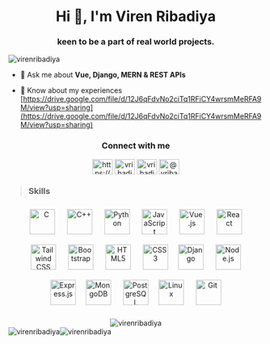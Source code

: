 <h1 align="center">Hi 👋, I'm Viren Ribadiya</h1>
<h3 align="center"> keen to be a part of real world projects.</h3>
<!-- <h3 align="center">A full stack web developer & keen to be a part of real world projects.</h3> -->

<p align="left"> <img src="https://komarev.com/ghpvc/?username=virenribadiya&label=Profile%20views&color=0e75b6&style=flat" alt="virenribadiya" /> </p>

- 💬 Ask me about **Vue, Django, MERN & REST APIs**

- 📄 Know about my experiences [https://drive.google.com/file/d/12J6qFdvNo2ciTq1RFiCY4wrsmMeRFA9M/view?usp=sharing](https://drive.google.com/file/d/12J6qFdvNo2ciTq1RFiCY4wrsmMeRFA9M/view?usp=sharing)

<h3 align="center">Connect with me</h3>



<p align="center">
<a href="https://www.linkedin.com/in/viren-ribadiya/" target="blank"><img align="center" src="https://raw.githubusercontent.com/rahuldkjain/github-profile-readme-generator/master/src/images/icons/Social/linked-in-alt.svg" alt="https://www.linkedin.com/in/viren-ribadiya/" height="30" width="40" /></a>
<a href="https://www.hackerrank.com/vribadiya278" target="blank"><img align="center" src="https://raw.githubusercontent.com/rahuldkjain/github-profile-readme-generator/master/src/images/icons/Social/hackerrank.svg" alt="vribadiya278" height="30" width="40" /></a>
<a href="https://www.leetcode.com/vribadiya" target="blank"><img align="center" src="https://raw.githubusercontent.com/rahuldkjain/github-profile-readme-generator/master/src/images/icons/Social/leet-code.svg" alt="vribadiya" height="30" width="40" /></a>
<a href="https://www.hackerearth.com/@vribadiya278" target="blank"><img align="center" src="https://raw.githubusercontent.com/rahuldkjain/github-profile-readme-generator/master/src/images/icons/Social/hackerearth.svg" alt="@vribadiya278" height="30" width="40" /></a>
</p>

> <h3 align="">Skills</h3>
 
<div align="center">  
<a href="https://www.cprogramming.com/" target="_blank"><img style="margin: 10px" src="https://profilinator.rishav.dev/skills-assets/c-original.svg" alt="C" height="50" /></a>  
<a href="https://www.cplusplus.com/" target="_blank"><img style="margin: 10px" src="https://profilinator.rishav.dev/skills-assets/cplusplus-original.svg" alt="C++" height="50" /></a>  
<a href="https://www.python.org/" target="_blank"><img style="margin: 10px" src="https://profilinator.rishav.dev/skills-assets/python-original.svg" alt="Python" height="50" /></a>  
<a href="https://www.javascript.com/" target="_blank"><img style="margin: 10px" src="https://profilinator.rishav.dev/skills-assets/javascript-original.svg" alt="JavaScript" height="50" /></a>  
<a href="https://vuejs.org/" target="_blank"><img style="margin: 10px" src="https://profilinator.rishav.dev/skills-assets/vuejs-original-wordmark.svg" alt="Vue.js" height="50" /></a>  
<a href="https://reactjs.org/" target="_blank"><img style="margin: 10px" src="https://profilinator.rishav.dev/skills-assets/react-original-wordmark.svg" alt="React" height="50" /></a><a href="https://www.tailwindcss.com/" target="_blank"><img style="margin: 10px" src="https://profilinator.rishav.dev/skills-assets/tailwindcss.svg" alt="Tailwind CSS" height="50" /></a>  
<a href="https://getbootstrap.com/docs/3.4/javascript/" target="_blank"><img style="margin: 10px" src="https://profilinator.rishav.dev/skills-assets/bootstrap-plain.svg" alt="Bootstrap" height="50" /></a>  
<a href="https://en.wikipedia.org/wiki/HTML5" target="_blank"><img style="margin: 10px" src="https://profilinator.rishav.dev/skills-assets/html5-original-wordmark.svg" alt="HTML5" height="50" /></a>  
<a href="https://www.w3schools.com/css/" target="_blank"><img style="margin: 10px" src="https://profilinator.rishav.dev/skills-assets/css3-original-wordmark.svg" alt="CSS3" height="50" /></a><a href="https://www.djangoproject.com/" target="_blank"><img style="margin: 10px" src="https://profilinator.rishav.dev/skills-assets/django-original.svg" alt="Django" height="50" /></a>  
<a href="https://nodejs.org/" target="_blank"><img style="margin: 10px" src="https://profilinator.rishav.dev/skills-assets/nodejs-original-wordmark.svg" alt="Node.js" height="50" /></a><a href="https://expressjs.com/" target="_blank"><img style="margin: 10px" src="https://profilinator.rishav.dev/skills-assets/express-original-wordmark.svg" alt="Express.js" height="50" /></a><a href="https://www.mongodb.com/" target="_blank"><img style="margin: 10px" src="https://profilinator.rishav.dev/skills-assets/mongodb-original-wordmark.svg" alt="MongoDB" height="50" /></a>  
<a href="https://www.postgresql.org/" target="_blank"><img style="margin: 10px" src="https://profilinator.rishav.dev/skills-assets/postgresql-original-wordmark.svg" alt="PostgreSQL" height="50" /></a><a href="https://www.linux.org/" target="_blank"><img style="margin: 10px" src="https://profilinator.rishav.dev/skills-assets/linux-original.svg" alt="Linux" height="50" /></a>  
<a href="https://github.com/" target="_blank"><img style="margin: 10px" src="https://profilinator.rishav.dev/skills-assets/git-scm-icon.svg" alt="Git" height="50" /></a>  
</div>  <br>




<div align="center">
<img src="https://github-readme-stats-sigma-five.vercel.app/api/top-langs?username=virenribadiya&show_icons=true&locale=en&layout=compact" alt="virenribadiya" />
</div>

<div align="center" style="display: flex; flex-direction: row;">
  
<img src="https://github-readme-stats-sigma-five.vercel.app/api?username=virenribadiya&show_icons=true&locale=en" alt="virenribadiya" />
 
<img src="https://github-readme-streak-stats.herokuapp.com/?user=virenribadiya&" alt="virenribadiya" />
  </div>
